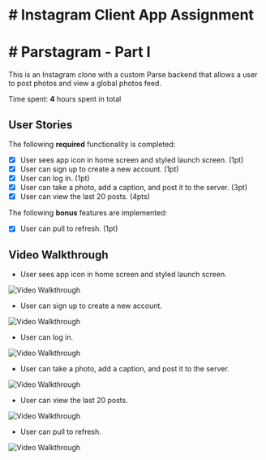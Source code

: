# # Instagram Client App Assignment

# # Parstagram - Part I

This is an Instagram clone with a custom Parse backend that allows a user to post photos and view a global photos feed.

Time spent: **4** hours spent in total

## User Stories

The following **required** functionality is completed:

- [x] User sees app icon in home screen and styled launch screen. (1pt)
- [x] User can sign up to create a new account. (1pt)
- [x] User can log in. (1pt)
- [x] User can take a photo, add a caption, and post it to the server. (3pt)
- [x] User can view the last 20 posts. (4pts)

The following **bonus** features are implemented:

- [x] User can pull to refresh. (1pt)

## Video Walkthrough

- User sees app icon in home screen and styled launch screen.

<img src='http://g.recordit.co/ajOUjJmIBl.gif' title='Video Walkthrough' width='' alt='Video Walkthrough' />


- User can sign up to create a new account.

<img src='http://g.recordit.co/aKaMy1tyfR.gif' title='Video Walkthrough' width='' alt='Video Walkthrough' />


- User can log in.

<img src='http://g.recordit.co/NeN4OpiTqr.gif' title='Video Walkthrough' width='' alt='Video Walkthrough' />


- User can take a photo, add a caption, and post it to the server.

<img src='http://g.recordit.co/twj3V89GKq.gif' title='Video Walkthrough' width='' alt='Video Walkthrough' />


- User can view the last 20 posts.

<img src='http://g.recordit.co/5PuLXDbLTy.gif' title='Video Walkthrough' width='' alt='Video Walkthrough' />


- User can pull to refresh.
<img src='http://g.recordit.co/x7w2tuKxuv.gif' title='Video Walkthrough' width='' alt='Video Walkthrough' />
